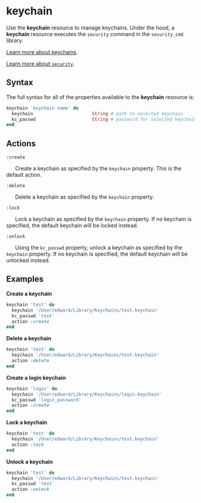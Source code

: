 keychain
=========

Use the **keychain** resource to manage keychains.
Under the hood, a **keychain** resource executes the `security`
command in the `security_cmd` library.

[Learn more about keychains](https://support.apple.com/kb/PH20093?locale=en_US).

[Learn more about `security`](http://mirror.informatimago.com/next/developer.apple.com/documentation/Darwin/Reference/ManPages/man1/security.1.html).

Syntax
------

The full syntax for all of the properties available to the **keychain** resource
is:

```ruby
keychain 'keychain name' do
  keychain                      String # path to selected keychain
  kc_passwd                     String # password for selected keychain
end
```

Actions
-------

`:create`

&nbsp;&nbsp;&nbsp;&nbsp;&nbsp;&nbsp;Create a keychain as specified by
the `keychain` property. This is the default action.

`:delete`

&nbsp;&nbsp;&nbsp;&nbsp;&nbsp;&nbsp;Delete a keychain as specified by
the `keychain` property. 

`:lock`

&nbsp;&nbsp;&nbsp;&nbsp;&nbsp;&nbsp;Lock a keychain as specified by
the `keychain` property. If no keychain is specified, the default keychain 
will be locked instead. 

`:unlock`

&nbsp;&nbsp;&nbsp;&nbsp;&nbsp;&nbsp;Using the `kc_passwd` property, unlock a 
keychain as specified by the `keychain` property. If no keychain is specified, 
the default keychain will be unlocked instead. 



Examples
--------

**Create a keychain**

```ruby
keychain 'test' do
  keychain '/User/edward/Library/Keychains/test.keychain'
  kc_passwd 'test'
  action :create
end
```

**Delete a keychain**

```ruby
keychain 'test' do
  keychain '/User/edward/Library/Keychains/test.keychain'
  action :delete
end
```

**Create a login keychain**

```ruby
keychain 'login' do
  keychain '/User/edward/Library/Keychains/login.keychain'
  kc_passwd 'login_password'
  action :create
end
```

**Lock a keychain**

```ruby
keychain 'test' do
  keychain '/User/edward/Library/Keychains/test.keychain'
  action :lock
end
```

**Unlock a keychain**

```ruby
keychain 'test' do
  keychain '/User/edward/Library/Keychains/test.keychain'
  kc_passwd 'test'
  action :unlock
end
```
